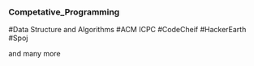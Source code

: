 ### Competative_Programming

#Data Structure and Algorithms
#ACM ICPC
#CodeCheif
#HackerEarth
#Spoj

and many more
